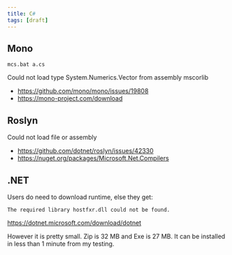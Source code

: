 ```yaml
---
title: C#
tags: [draft]
---
```


## Mono

~~~
mcs.bat a.cs
~~~

Could not load type System.Numerics.Vector from assembly mscorlib

- <https://github.com/mono/mono/issues/19808>
- <https://mono-project.com/download>

## Roslyn

Could not load file or assembly

- <https://github.com/dotnet/roslyn/issues/42330>
- <https://nuget.org/packages/Microsoft.Net.Compilers>

## .NET

Users do need to download runtime, else they get:

~~~
The required library hostfxr.dll could not be found.
~~~

<https://dotnet.microsoft.com/download/dotnet>

However it is pretty small. Zip is 32 MB and Exe is 27 MB. It can be installed
in less than 1 minute from my testing.
